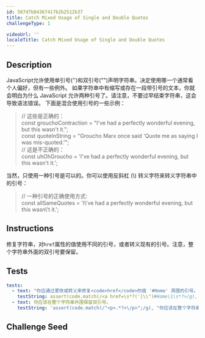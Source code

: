 ```yaml
---
id: 587d7b84367417b2b2512b37
title: Catch Mixed Usage of Single and Double Quotes
challengeType: 1

videoUrl: ''
localeTitle: Catch Mixed Usage of Single and Double Quotes
---
```


## Description
<section id='description'>
JavaScript允许使用单引号('')和双引号("")声明字符串。决定使用哪一个通常看个人偏好，但有一些例外。 
如果字符串中有缩写或存在一段带引号的文本，你就会明白为什么 JavaScript 允许两种引号了。请注意，不要过早结束字符串，这会导致语法错误。
下面是混合使用引号的一些示例：
<blockquote>// 这些是正确的：<br>const grouchoContraction = "I've had a perfectly wonderful evening, but this wasn't it.";<br>const quoteInString = "Groucho Marx once said 'Quote me as saying I was mis-quoted.'";<br>// 这是不正确的：<br>const uhOhGroucho = 'I've had a perfectly wonderful evening, but this wasn't it.';</blockquote>
当然，只使用一种引号是可以的。你可以使用反斜杠 (\) 转义字符来转义字符串中的引号：
<blockquote>// 一种引号的正确使用方式:<br>const allSameQuotes = 'I\'ve had a perfectly wonderful evening, but this wasn\'t it.';</blockquote>
</section>

## Instructions
<section id='instructions'>
修复字符串，对<code>href</code>属性的值使用不同的引号，或者转义现有的引号。注意，整个字符串外面的双引号要保留。
</section>

## Tests
<section id='tests'>

```yml
tests:
  - text: "你应通过更改或转义来修复<code>href</code>的值 '#Home' 周围的引号。"
    testString: assert(code.match(/<a href=\s*?('|\\")#Home\1\s*?>/g), '你应通过更改或转义来修复<code>href</code>的值 "#Home" 周围的引号。');
  - text: 你应该在整个字符串外围保留双引号。
    testString: 'assert(code.match(/"<p>.*?<\/p>";/g), "你应该在整个字符串外围保留双引号。");'

```

</section>

## Challenge Seed
<section id='challengeSeed'>















</section>

              